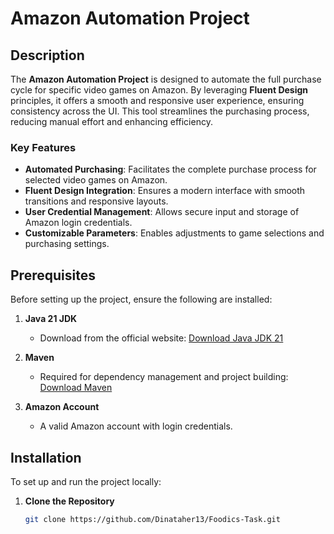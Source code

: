 # Amazon Automation Project

## Description

The **Amazon Automation Project** is designed to automate the full purchase cycle for specific video games on Amazon. By leveraging **Fluent Design** principles, it offers a smooth and responsive user experience, ensuring consistency across the UI. This tool streamlines the purchasing process, reducing manual effort and enhancing efficiency.

### Key Features

- **Automated Purchasing**: Facilitates the complete purchase process for selected video games on Amazon.
- **Fluent Design Integration**: Ensures a modern interface with smooth transitions and responsive layouts.
- **User Credential Management**: Allows secure input and storage of Amazon login credentials.
- **Customizable Parameters**: Enables adjustments to game selections and purchasing settings.

## Prerequisites

Before setting up the project, ensure the following are installed:

1. **Java 21 JDK**
   - Download from the official website:
     [Download Java JDK 21](https://www.oracle.com/java/technologies/javase-jdk21-downloads.html)

2. **Maven**
   - Required for dependency management and project building:
     [Download Maven](https://maven.apache.org/download.cgi)

3. **Amazon Account**
   - A valid Amazon account with login credentials.

## Installation

To set up and run the project locally:

1. **Clone the Repository**

   ```bash
   git clone https://github.com/Dinataher13/Foodics-Task.git
